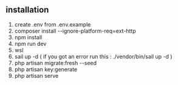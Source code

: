 ## installation
<ol>
<li>create .env from .env.example</li>
<li>composer install --ignore-platform-req=ext-http</li>
<li>npm install</li>
<li>npm run dev</li>
<li>wsl</li>
<li>sail up -d ( if you got an error run this : ./vendor/bin/sail up -d )</li>
<li>php artisan migrate:fresh --seed</li>
<li>php artisan key:generate </li>
<li>php artisan serve</li>
</ol>
